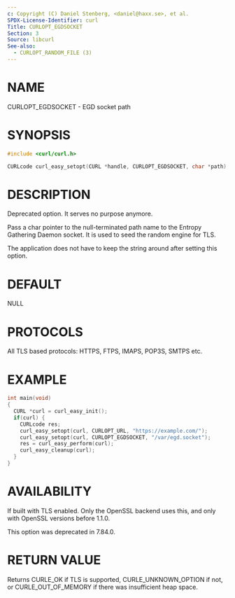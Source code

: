 ```yaml
---
c: Copyright (C) Daniel Stenberg, <daniel@haxx.se>, et al.
SPDX-License-Identifier: curl
Title: CURLOPT_EGDSOCKET
Section: 3
Source: libcurl
See-also:
  - CURLOPT_RANDOM_FILE (3)
---
```


# NAME

CURLOPT_EGDSOCKET - EGD socket path

# SYNOPSIS

~~~c
#include <curl/curl.h>

CURLcode curl_easy_setopt(CURL *handle, CURLOPT_EGDSOCKET, char *path);
~~~

# DESCRIPTION

Deprecated option. It serves no purpose anymore.

Pass a char pointer to the null-terminated path name to the Entropy Gathering
Daemon socket. It is used to seed the random engine for TLS.

The application does not have to keep the string around after setting this
option.

# DEFAULT

NULL

# PROTOCOLS

All TLS based protocols: HTTPS, FTPS, IMAPS, POP3S, SMTPS etc.

# EXAMPLE

~~~c
int main(void)
{
  CURL *curl = curl_easy_init();
  if(curl) {
    CURLcode res;
    curl_easy_setopt(curl, CURLOPT_URL, "https://example.com/");
    curl_easy_setopt(curl, CURLOPT_EGDSOCKET, "/var/egd.socket");
    res = curl_easy_perform(curl);
    curl_easy_cleanup(curl);
  }
}
~~~

# AVAILABILITY

If built with TLS enabled. Only the OpenSSL backend uses this, and only with
OpenSSL versions before 1.1.0.

This option was deprecated in 7.84.0.

# RETURN VALUE

Returns CURLE_OK if TLS is supported, CURLE_UNKNOWN_OPTION if not, or
CURLE_OUT_OF_MEMORY if there was insufficient heap space.
